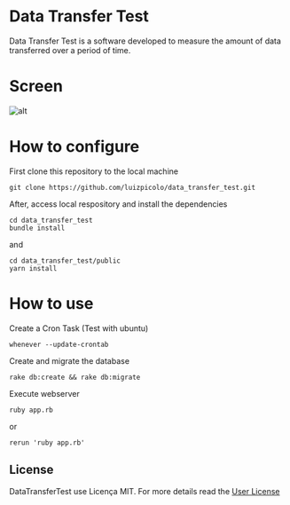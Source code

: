 # Data Transfer Test

Data Transfer Test is a software developed to measure the amount of data transferred over a period of time.

# Screen

![alt](https://github.com/luizpicolo/data_transfer_test/raw/master/public/images/screen2.png)

# How to configure

First clone this repository to the local machine

    git clone https://github.com/luizpicolo/data_transfer_test.git

After, access local respository and install the dependencies 

    cd data_transfer_test
    bundle install

and

    cd data_transfer_test/public
    yarn install

# How to use 

Create a Cron Task (Test with ubuntu)

    whenever --update-crontab

Create and migrate the database

    rake db:create && rake db:migrate

Execute webserver

    ruby app.rb 
or
    
    rerun 'ruby app.rb'
    
## License

DataTransferTest use Licença MIT. For more details read the [User License](./LICENSE.txt)

